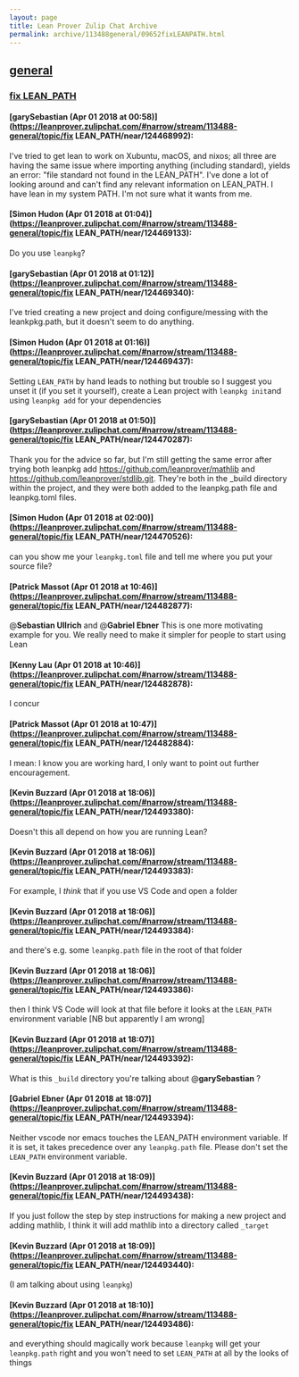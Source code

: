 ```yaml
---
layout: page
title: Lean Prover Zulip Chat Archive 
permalink: archive/113488general/09652fixLEANPATH.html
---
```


## [general](index.html)
### [fix LEAN_PATH](09652fixLEANPATH.html)

#### [garySebastian (Apr 01 2018 at 00:58)](https://leanprover.zulipchat.com/#narrow/stream/113488-general/topic/fix LEAN_PATH/near/124468992):
I've tried to get lean to work on Xubuntu, macOS, and nixos; all three are having the same issue where importing anything (including standard), yields an error: "file standard not found in the LEAN_PATH". I've done a lot of looking around and can't find any relevant information on LEAN_PATH. I have lean in my system PATH. I'm not sure what it wants from me.

#### [Simon Hudon (Apr 01 2018 at 01:04)](https://leanprover.zulipchat.com/#narrow/stream/113488-general/topic/fix LEAN_PATH/near/124469133):
Do you use `leanpkg`?

#### [garySebastian (Apr 01 2018 at 01:12)](https://leanprover.zulipchat.com/#narrow/stream/113488-general/topic/fix LEAN_PATH/near/124469340):
I've tried creating a new project and doing configure/messing with the leankpkg.path, but it doesn't seem to do anything.

#### [Simon Hudon (Apr 01 2018 at 01:16)](https://leanprover.zulipchat.com/#narrow/stream/113488-general/topic/fix LEAN_PATH/near/124469437):
Setting `LEAN_PATH` by hand leads to nothing but trouble so I suggest you unset it (if you set it yourself), create a Lean project with `leanpkg init`and using `leanpkg add` for your dependencies

#### [garySebastian (Apr 01 2018 at 01:50)](https://leanprover.zulipchat.com/#narrow/stream/113488-general/topic/fix LEAN_PATH/near/124470287):
Thank you for the advice so far, but I'm still getting the same error after trying both leanpkg add https://github.com/leanprover/mathlib and https://github.com/leanprover/stdlib.git. They're both in the _build directory within the project, and they were both added to the leanpkg.path file and leanpkg.toml files.

#### [Simon Hudon (Apr 01 2018 at 02:00)](https://leanprover.zulipchat.com/#narrow/stream/113488-general/topic/fix LEAN_PATH/near/124470526):
can you show me your `leanpkg.toml` file and tell me where you put your source file?

#### [Patrick Massot (Apr 01 2018 at 10:46)](https://leanprover.zulipchat.com/#narrow/stream/113488-general/topic/fix LEAN_PATH/near/124482877):
@**Sebastian Ullrich** and @**Gabriel Ebner**  This is one more motivating example for you. We really need to make it simpler for people to start using Lean

#### [Kenny Lau (Apr 01 2018 at 10:46)](https://leanprover.zulipchat.com/#narrow/stream/113488-general/topic/fix LEAN_PATH/near/124482878):
I concur

#### [Patrick Massot (Apr 01 2018 at 10:47)](https://leanprover.zulipchat.com/#narrow/stream/113488-general/topic/fix LEAN_PATH/near/124482884):
I mean: I know you are working hard, I only want to point out further encouragement.

#### [Kevin Buzzard (Apr 01 2018 at 18:06)](https://leanprover.zulipchat.com/#narrow/stream/113488-general/topic/fix LEAN_PATH/near/124493380):
Doesn't this all depend on how you are running Lean?

#### [Kevin Buzzard (Apr 01 2018 at 18:06)](https://leanprover.zulipchat.com/#narrow/stream/113488-general/topic/fix LEAN_PATH/near/124493383):
For example, I _think_ that if you use VS Code and open a folder

#### [Kevin Buzzard (Apr 01 2018 at 18:06)](https://leanprover.zulipchat.com/#narrow/stream/113488-general/topic/fix LEAN_PATH/near/124493384):
and there's e.g. some `leanpkg.path` file in the root of that folder

#### [Kevin Buzzard (Apr 01 2018 at 18:06)](https://leanprover.zulipchat.com/#narrow/stream/113488-general/topic/fix LEAN_PATH/near/124493386):
then I think VS Code will look at that file before it looks at the `LEAN_PATH` environment variable [NB but apparently I am wrong]

#### [Kevin Buzzard (Apr 01 2018 at 18:07)](https://leanprover.zulipchat.com/#narrow/stream/113488-general/topic/fix LEAN_PATH/near/124493392):
What is this `_build` directory you're talking about @**garySebastian** ?

#### [Gabriel Ebner (Apr 01 2018 at 18:07)](https://leanprover.zulipchat.com/#narrow/stream/113488-general/topic/fix LEAN_PATH/near/124493394):
Neither vscode nor emacs touches the LEAN_PATH environment variable.  If it is set, it takes precedence over any `leanpkg.path` file.  Please don't set the `LEAN_PATH` environment variable.

#### [Kevin Buzzard (Apr 01 2018 at 18:09)](https://leanprover.zulipchat.com/#narrow/stream/113488-general/topic/fix LEAN_PATH/near/124493438):
If you just follow the step by step instructions for making a new project and adding mathlib, I think it will add mathlib into a directory called `_target`

#### [Kevin Buzzard (Apr 01 2018 at 18:09)](https://leanprover.zulipchat.com/#narrow/stream/113488-general/topic/fix LEAN_PATH/near/124493440):
(I am talking about using `leanpkg`)

#### [Kevin Buzzard (Apr 01 2018 at 18:10)](https://leanprover.zulipchat.com/#narrow/stream/113488-general/topic/fix LEAN_PATH/near/124493486):
and everything should magically work because `leanpkg` will get your `leanpkg.path` right and you won't need to set `LEAN_PATH` at all by the looks of things


